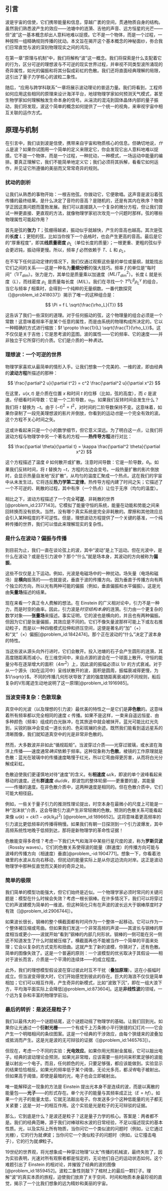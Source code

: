 ## 引言
波是宇宙的信使，它们携带能量和信息，穿越广袤的空间，贯通物质自身的结构。虽然我们熟悉波产生的效应——池塘中的涟漪、吉他的声音、远方恒星的光芒——但“波”这一基本概念却出人意料地难以捉摸。它不是一个物体，而是一个过程，一种按照一组精确规则传播的扰动。本文旨在揭开这个基本概念的神秘面纱，弥合我们日常直觉与波的深刻物理现实之间的鸿沟。

在第一章“原理与机制”中，我们将解构“波”这一概念。我们将探索是什么支配着它的行为，区分可逆的理想波与不可逆的现实世界过程，并审视不同类型波所涌现的奇异属性，如光的偏振和将其分裂成彩虹的色散。我们还将直面经典理解的局限，这引出了量子力学核心的波粒二象性。

随后，“应用与跨学科联系”一章将展示波动理论的普适力量。我们将看到，工程师如何应用这些相同的原理来设计海洋平台，地球物理学家如何预测天气模式，甚至生物学家如何理解触发生命本身的信号。从湍流的混沌到固体晶体内部的量子振动，我们将发现，波这个简单的概念如何提供了一个统一的视角，来审视宇宙中相互关联的运作方式。

## 原理与机制

在引言中，我们谈到波是信使，携带来自宇宙和物质核心的信息。但确切地说，*什么*是波？如果你试图用一个简单的定义来限定它，你会发现它出人意料地难以捉摸。它不是一个物体，而是一个过程，一种扰动，一种模式，一场运动中能量的编排。要真正理解它，我们不能简单地定义它；我们必须将其拆解，看看它如何运作，并见证它所遵循的美丽而又常常奇异的规则。

### 扰动的剖析

让我们从熟悉的事物开始：一根吉他弦。你拨动它，它便歌唱。这声音是波沿着弦传播的最终结果。是什么决定了音符的音高？是随机的，还是有其内在秩序？物理学正因这类问题而蓬勃发展。我们可以直接跳入一个复杂的微分方程，但让我们尝试一种更直接、更直观的方法，就像物理学家初次攻克一个问题时那样。弦的哪些物理属性可能起作用？

首先是弦的**张力** $T$；弦绷得越紧，振动似乎就越快，产生的音高也越高。其次是弦的**长度** $L$；更短的弦，比如当你按下一个品格时，也会产生更高的音高。最后是它的“厚重程度”，即其**线质量密度** $\rho_L$（单位长度的质量）；一根更重、更粗的弦似乎会更迟钝，振动得更慢。所以，频率 $f$ 必然依赖于 $T$、$L$ 和 $\rho_L$。

在不写下任何运动定律的情况下，我们仅通过观察这些量的单位或量纲，就能找出它们之间的关系——这是一种名为**量纲分析**的强大技巧。频率 $f$ 的单位是“每时间”（$1/T_{dim}$）。张力是力，其单位是质量乘以加速度（$M L / T_{dim}^2$）。长度 $L$ 就是长度（$L$），而线密度 $\rho_L$ 是质量每长度（$M/L$）。我们在寻找一个 $T^\alpha L^\beta \rho_L^\gamma$ 的组合，当它与频率 $f$ 相乘时，会得到一个纯粹的无量纲数。一番代数探究（[@problem_id:2418037]）揭示了唯一的这种组合是：

$$
\Pi = f L \sqrt{\frac{\rho_L}{T}}
$$

这告诉了我们一些深刻的道理。对于任何振动的弦，这个物理量的组合必须是一个常数！这意味着频率不是某个任意的属性，而是由系统的物理构成所决定的。它以一种精确的方式进行缩放：$f \propto \frac{1}{L} \sqrt{\frac{T}{\rho_L}}$。这不仅仅是关于吉他；它是思考波的蓝图。波的属性——它的频率、它的速度——并非独立于它所穿行的介质。它们是介质的一种*表达*。

### 理想波：一个可逆的世界

物理学家喜欢从最简单的情形入手。让我们想象一个完美的、一维的波，即由经典的**波动方程**所描述的那种：

$$
\frac{\partial^2 u}{\partial t^2} = c^2 \frac{\partial^2 u}{\partial x^2}
$$

在这里，$u(x,t)$ 是介质在位置 $x$ 和时间 $t$ 的位移（比如，弦的高度），而 $c$ 是波速。仔细看时间导数：它是一个二阶导数，$u_{tt}$。如果我们反转时间会发生什么？我们将 $t$ 替换为 $-t$。由于 $(-t)^2 = t^2$，对时间的二阶导数保持不变。这意味着，如果你录制了一段完美理想波的影片并倒放，你看到的运动*也*是一个完全有效的波。这个方程不关心时间之矢。

这或许看起来只是一个小的数学细节，但它意义深远。为了明白这一点，让我们将波动方程与物理学中另一个著名的方程——**热传导方程**进行对比：

$$
\frac{\partial \theta}{\partial t} = \kappa \frac{\partial^2 \theta}{\partial x^2}
$$

这个方程描述了温度 $\theta$ 如何散开或扩散。注意时间导数：它是一阶导数，$\theta_t$。如果我们反转时间，将 $t$ 替换为 $-t$，方程的左边会变号。一段热量扩散的影片倒放时，会显示热量自发地“反扩散”，从均匀的温度汇聚成一个热点。这在我们的宇宙中从未发生过。它将违反**热力学第二定律**。热传导方程内建了时间之矢；它描述了一个不可逆的、耗散的过程，其中有序（一个热点）让位于无序（均匀的温度）。

相比之下，波动方程描述了一个完全**可逆**、非耗散的世界[@problem_id:2377143]。它模拟了能量守恒的系统，能量在动能和势能之间来回转换而没有损失。当然，没有哪个真实系统是完全非耗散的。摩擦和其他效应总会引入某种程度的不可逆性。但是，理想波动方程提供了一个关键的基准，一个纯粹传播的世界，我们可以借此来理解现实的复杂性。

### 是什么在波动？偏振与传播

到目前为止，我们一直在谈论弦上的波，其中“波动”是上下运动。但在光波中，是什么在波动？或是在引力波中？那个“什么”就是场本身，其波动的方向被称为**偏振**。

这些不仅仅是上下运动。例如，光波是电磁场中的一种扰动。场矢量（电场和磁场）是**横向**振荡的——也就是说，垂直于波的传播方向。因为垂直于传播方向有两个独立的方向，所以光有两种可能的偏振（例如，垂直偏振和水平偏振）。这是光由**矢量场**描述的结果。

现在来看一个真正令人费解的想法。在 Einstein 的广义相对论中，引力不是一种力，而是时空的曲率。因此，引力波是*时空结构本身*的涟漪。引力由一个更复杂的数学对象——**张量场**来描述。事实证明，它的波也是横向的，并且也有两种偏振。但因为它们是张量偏振，其效应是不同的。它们不像矢量波那样可能上下或左右推动粒子，而是以一种四极模式拉伸和挤压空间，这便是著名的“加”（$+$）和“叉”（$\times$）偏振[@problem_id:1842474]。那个正在波动的“什么”决定了波本身的特性。

当这些波从源头向外行进时，它们会散开。投入池塘的石子会产生圆形的涟漪，其高度随距离而减小。在三维空间中，来自点源的波会在一个球面上散开。守恒的能量分布在逐渐增大的面积（$4\pi r^2$）上，因此波的振幅必须以 $1/r$ 的方式衰减。对于从一个源头（如在运河中）呈线状散开的波，面积是圆周，振幅衰减得更慢，为 $1/\sqrt{r}$。不同的传播几何形状导致了波的强度随距离衰减的不同规则，船后复杂的V形尾迹生动地说明了这一原理[@problem_id:1916985]。

### 当波变得复杂：色散现象

真空中的光波（以及理想的引力波）最优美的特性之一是它们是**非色散**的。这意味着所有频率都以完全相同的速度 $c$ 传播。如果不是这样，一束来自遥远恒星、由多种颜色（频率）组成的白光脉冲，在其旅途中就会被抹开。蓝光可能比红光先到，尖锐的脉冲会变成一道长长的、色彩斑斓的余迹。既然我们能看到遥远星系的清晰图像，我们就知道真空中的光是非常非色散的。

然而，大多数波并非如此“循规蹈矩”。当波穿过介质——光穿过玻璃，或水波在海洋上传播——速度通常*确实*依赖于频率。这种现象称为**色散**。棱镜的工作原理就是色散：蓝光在玻璃中的传播速度略慢于红光，所以它弯曲得更厉害，从而将白光分解成彩虹。

色散迫使我们更谨慎地对待“速度”的含义。有**相速度** $\omega/k$，即波的单个波峰看起来移动的速度。还有**群速度** $d\omega/dk$，即波包的整体轮廓——更重要的是，其能量——传播的速度。在非色散介质中，这两种速度是相同的。但在色散介质中，它们可能大相径庭。

例如，一些关于量子引力的推测性理论提出，时空本身在最微小的尺度上可能是一种“泡沫状”介质，这会导致引力波产生非常轻微的色散。预测的色散关系可能看起来像 $\omega(k) = ck(1 - \alpha(k/k_P)^2)$ [@problem_id:1896652]。这将意味着更高频率的引力波比更低频率的传播得稍慢。如果我们有朝一日探测到一个引力波爆发，其中高频系统性地晚于低频到达，那将是新物理学的革命性证据！

色散能变得多奇怪？考虑一下我们大气和海洋中某些行星尺度的波，称为**罗斯贝波**（Rossby waves）。它们的色散关系使得波的能量（群速度）的传播方向可能与波峰的传播方向（相速度）垂直[@problem_-id:1904771]。想象一下，你看着池塘里的水波从左向右移动，但扰动的能量实际上是从你这边流向对岸。这正是波动物理学中那种反直觉而又美妙的奇异之处。

### 简单的极限

我们简单的模型功能强大，但它们始终是近似。一个物理学家必须时常问的关键问题是：模型在什么时候会失效？考虑一根长钢棒。在许多情况下，我们可以将穿过它的声波建模为简单的一维波。但这种简化只有在声波的波长远大于钢棒厚度时才有效（[@problem_id:2906744]）。

如果波长很长，钢棒的整个横截面都有时间作为一个整体一起移动。它可以作为一个整体被压缩或弯曲。但如果我们发送一个非常高频的声波——其波长与钢棒的厚度相当或更小——波就开始“看到”钢棒的内部几何形状。钢棒的一侧可能在另一侧还不知道发生了什么时就被压缩了。横截面再也不能被当作一个简单的平面来处理；它会以复杂的方式变形和扭曲。这就产生了新的波模，你猜对了，还有色散。简单的图像失效了。这是一个普遍的原则：一个波模型的优劣取决于其假设——相对于波长而言，介质是一个平滑的连续体——的成立程度。

此外，我们的理想模型假设波在穿过彼此时互不干扰（**叠加原理**）。这在小振幅时成立。但当波变得很大时，它们开始感觉到彼此的存在。巨大的海浪不仅仅是简单相加；它们可以相互作用，产生奇异的新模式，比如“波致下沉”，即在一组大浪下方，平均海平面实际上会降低[@problem_id:873604]。这是**非线性波**的领域，一个远为复杂和丰富的物理学前沿。

### 最后的转折：是波还是粒子？

我们以最伟大的一个谜题结尾，这个谜题动摇了物理学的基础。让我们回到光。如果你让光通过一个**衍射光栅**——一个有成千上万条微小平行狭缝的幻灯片——它会产生一个明暗相间的条纹图案。这是一个经典的干涉效应，由每个狭缝来的波叠加或抵消而产生。这是光是波的无可辩驳的证据（[@problem_id:1465763]）。

但现在，考虑一个不同的实验：**光电效应**。如果你用光照射金属板，它可以敲出电子。经典的波动理论会预测，如果光非常暗，应该需要一些时间来积累足够的波能量以射出一个电子。而且，任何颜色的光，只要足够强，都应该能做到。实验显示的结果恰恰相反。如果光的频率低于某个阈值，无论光多亮，都*没有*电子被射出。但如果高于阈值，即使是最暗的光，电子也会立即被射出。

唯一能解释这一现象的方法是 Einstein 提出光本身不是连续的波，而是以离散的能量包——**光子**——的形式存在。单个光子的能量与其频率成正比（$E=hf$）。如果一个光子的能量太低，它就无法敲出电子。你发送多少个这种低能量的光子都无关紧要；这是一对一的相互作用。这个实验是光是粒子的无可辩驳的证据。

那么，它到底是什么？是波还是粒子？这是量子力学的核心。答案是：两者都不是。我们的经典范畴，源于我们对棒球和水波的日常经验，不足以描述现实的基本性质。光，以及实际上所有物质，当你问它一个类似波的问题时（例如，让它通过光栅），它的行为就*像*波；当你问它一个类似粒子的问题时（例如，让它撞击电子），它的行为就*像*粒子。

19世纪的世界观，将光想象成一种穿过物理“以太”传播的机械波，最终失败了，因为实验表明，光速对所有观察者都是恒定的，无论他们自己的运动状态如何。这个难题引出了 Einstein 的相对论，并摧毁了经典的波的图像[@problem_id:1859452]。波粒二象性则敲下了棺材上的最后一颗钉子。理解“波”的真实本质的旅程，迫使我们放弃了关于空间、时间和物质本身最珍视的直觉，揭示了一个比我们想象的远为精妙和美丽的宇宙。


